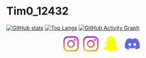 # Tim0_12432

[![GitHub stats](https://github-readme-stats.vercel.app/api?username=tim0-12432&hide=stars&show_icons=true&include_all_commits=true&title_color=D7C256&text_color=D7C256&icon_color=768390&bg_color=22272E&hide_border=true&custom_title=My%20GitHub%20Statistics)](https://github.com/tim0-12432)
[![Top Langs](https://github-readme-stats.vercel.app/api/top-langs/?username=tim0-12432&layout=compact&langs_count=10&title_color=D7C256&text_color=D7C256&icon_color=768390&bg_color=22272E&hide_border=true&hide_title=true)](https://github.com/tim0-12432)
[![GitHub Activity Graph](https://activity-graph.herokuapp.com/graph?username=tim0-12432&hide_title=true&color=D7C256&line=D7C256&point=768390&area_color=768390&bg_color=22272E&hide_border=true)](https://github.com/tim0-12432)

[THEME]: &title_color=D7C256&text_color=D7C256&icon_color=768390&bg_color=22272E&hide_border=true

<p align="center">
<a href="http://bit.ly/Instagram-tim0_12432"><img src="./icons/instagram.png" alt='instagram main' height='40'></a>&nbsp;&nbsp;
<a href="http://bit.ly/Instagram-priv-tim0_12432"><img src="./icons/instagram.png" alt='instagram private' height='40'></a>&nbsp;&nbsp;
<a href="http://bit.ly/Snapchat-tim0_12432"><img src="./icons/snapchat.png" alt='snapchat' height='40'></a>&nbsp;&nbsp;
<a href="http://bit.ly/Discord-tim0_12432"><img src="./icons/discord.png" alt='discord' height='40'></a>  
</p>
